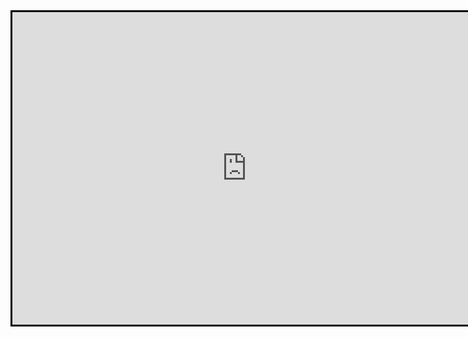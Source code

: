 <head>
  <title>Educational Math Stuff</title>
</head>
<body>
  <iframe width="750" height="500" style="border:3px solid black; margin:auto; display:block" frameborder="0" src="https://crosswordlabs.com/embed/very-easy-crossword-8"></iframe>
</body>
